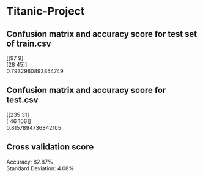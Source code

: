 # Titanic-Project
## Confusion matrix and accuracy score for test set of train.csv
[[97  9]  
 [28 45]]  
0.7932960893854749

## Confusion matrix and accuracy score for test.csv
[[235  31]  
 [ 46 106]]  
0.8157894736842105

## Cross validation score
Accuracy: 82.87%  
Standard Deviation: 4.08%
